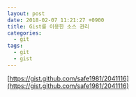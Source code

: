 ```yaml
---
layout: post
date: 2018-02-07 11:21:27 +0900
title: Gist를 이용한 소스 관리
categories:
  - git
tags:
  - git
  - gist
---
```


[https://gist.github.com/safe1981/2041116](https://gist.github.com/safe1981/2041116)
